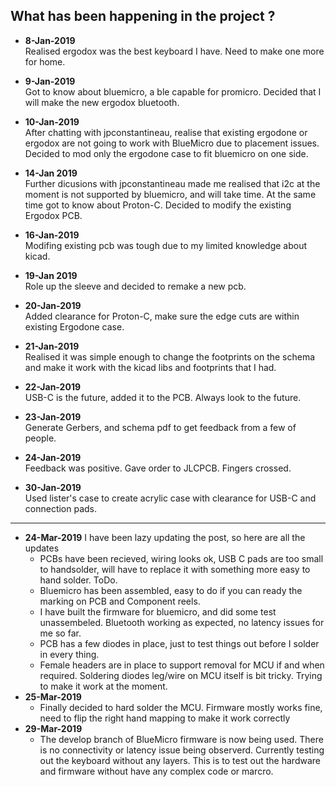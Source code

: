 ## What has been happening in the project ?

* **8-Jan-2019**  
    Realised ergodox was the best keyboard I have. Need to make one more for home.  

* **9-Jan-2019**  
    Got to know about bluemicro, a ble capable for promicro. Decided that I will make the new ergodox bluetooth.  

* **10-Jan-2019**  
    After chatting with jpconstantineau, realise that existing ergodone or ergodox are not going to work with BlueMicro due to placement issues. Decided to mod only the ergodone case to fit bluemicro on one side.  

* **14-Jan 2019**  
    Further dicusions with jpconstantineau made me realised that i2c at the moment is not supported by bluemicro, and will take time. At the same time got to know about Proton-C. Decided to modify the existing Ergodox PCB.  

* **16-Jan-2019**  
    Modifing existing pcb was tough due to my limited knowledge about kicad.  

* **19-Jan 2019**  
    Role up the sleeve and decided to remake a new pcb.  

* **20-Jan-2019**  
    Added clearance for Proton-C, make sure the edge cuts are within existing Ergodone case.  

* **21-Jan-2019**  
    Realised it was simple enough to change the footprints on the schema and make it work with the kicad libs and footprints that I had.  

* **22-Jan-2019**  
    USB-C is the future, added it to the PCB. Always look to the future.  

* **23-Jan-2019**  
    Generate Gerbers, and schema pdf  to get feedback from a few of people.  

* **24-Jan-2019**  
    Feedback was positive. Gave order to JLCPCB. Fingers crossed.
    
* **30-Jan-2019**   
    Used lister's case to create acrylic case with clearance for USB-C and connection pads.
    
----------------------------------------------------------------------------------------------------------------------------------------

* **24-Mar-2019**
    I have been lazy updating the post, so here are all the updates
    * PCBs have been recieved, wiring looks ok, USB C pads are too small to handsolder, will have to replace it with something more easy to hand solder. ToDo.
    * Bluemicro has been assembled, easy to do if you can ready the marking on PCB and Component reels.
    * I have built the firmware for bluemicro, and did some test unassembeled. Bluetooth working as expected, no latency issues for me so far.
    * PCB has a few diodes in place, just to test things out before I solder in every thing.
    * Female headers are in place to support removal for MCU if and when required. Soldering diodes leg/wire on MCU itself is bit tricky. Trying to make it work at the moment.
* **25-Mar-2019**
    * Finally decided to hard solder the MCU. Firmware mostly works fine, need to flip the right hand mapping to make it work correctly
* **29-Mar-2019**
    * The develop branch of BlueMicro firmware is now being used. There is no connectivity or latency issue being observerd. Currently testing out the keyboard without any layers. This is to test out the hardware and firmware without have any complex code or marcro.

